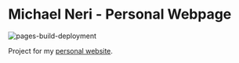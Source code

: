 # Michael Neri - Personal Webpage
![pages-build-deployment](https://github.com/michaelneri/michaelneri.github.io/actions/workflows/pages/pages-build-deployment/badge.svg)

Project for my [personal website](https://michaelneri.github.io).
